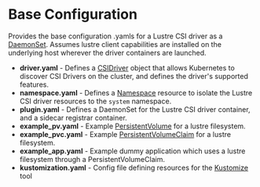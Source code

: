 # Base Configuration

Provides the base configuration .yamls for a Lustre CSI driver as a [DaemonSet](https://kubernetes.io/docs/concepts/workloads/controllers/daemonset/).
Assumes lustre client capabilities are installed on the underlying host wherever the driver containers are launched.

- **driver.yaml** - Defines a [CSIDriver](https://kubernetes-csi.github.io/docs/csi-driver-object.html) object that allows Kubernetes to discover CSI Drivers on the cluster,
and defines the driver's supported features.
- **namespace.yaml** - Defines a [Namespace](https://kubernetes.io/docs/concepts/overview/working-with-objects/namespaces/) resource to isolate the Lustre CSI driver resources to the `system` namespace.
- **plugin.yaml** - Defines a DaemonSet for the Lustre CSI driver container, and a sidecar registrar container.
- **example_pv.yaml** - Example [PersistentVolume](https://kubernetes.io/docs/concepts/storage/persistent-volumes/) for a lustre filesystem.
- **example_pvc.yaml** - Example [PersistentVolumeClaim](https://kubernetes.io/docs/concepts/storage/persistent-volumes/#lifecycle-of-a-volume-and-claim)
for a lustre filesystem.
- **example_app.yaml** - Example dummy application which uses a lustre filesystem through a PersistentVolumeClaim.
- **kustomization.yaml** - Config file defining resources for the [Kustomize](https://kustomize.io/) tool
